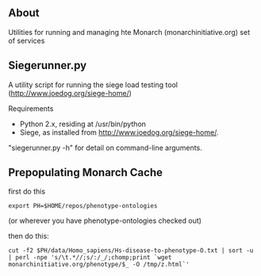 ## About

Utilities for running and managing hte Monarch (monarchinitiative.org)
set of services

## Siegerunner.py

A utility script for running the siege load testing tool
(http://www.joedog.org/siege-home/)

Requirements 

* Python 2.x, residing at /usr/bin/python
* Siege, as installed from http://www.joedog.org/siege-home/.

"siegerunner.py -h" for detail on command-line arguments.

## Prepopulating Monarch Cache

first do this

```
export PH=$HOME/repos/phenotype-ontologies 
```

(or wherever you have phenotype-ontologies checked out)

then do this:

```
cut -f2 $PH/data/Homo_sapiens/Hs-disease-to-phenotype-O.txt | sort -u  | perl -npe 's/\t.*//;s/:/_/;chomp;print `wget monarchinitiative.org/phenotype/$_ -O /tmp/z.html`' 
```


